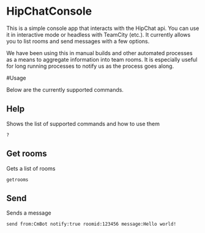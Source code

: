 HipChatConsole
==============

This is a simple console app that interacts with the HipChat api.  You can use it in interactive mode or headless with TeamCity (etc.).  It currently allows you to list rooms and send messages with a few options.

We have been using this in manual builds and other automated processes as a means to aggregate information into team rooms.  It is especially useful for long running processes to notify us as the process goes along.

#Usage

Below are the currently supported commands.

## Help

Shows the list of supported commands and how to use them

    ?

## Get rooms

Gets a list of rooms

    getrooms

## Send

Sends a message

    send from:CmBot notify:true roomid:123456 message:Hello world!
